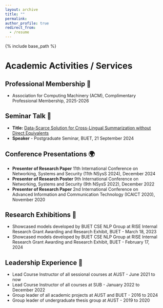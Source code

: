 ```yaml
---
layout: archive
title: ""
permalink: 
author_profile: true
redirect_from:
  - /resume
---
```


{% include base_path %}
# Academic Activities / Services
## Professional Membership 🤝
- Association for Computing Machinery (ACM), Complimentary Professional Membership, 2025-2026
  
## Seminar Talk 🎤
- **Title:** [Data-Scarce Solution for Cross-Lingual Summarization without Direct Equivalents](https://cse.buet.ac.bd/home/news_detail/187)
- **Speaker** - Postgraduate Seminar, BUET, 21 September 2024

## Conference Presentations 🌍
- **Presenter of Research Paper**
    11th International Conference on Networking, Systems and Security (11th NSysS 2024), December 2024
- **Presenter of Research Poster**
    9th International Conference on Networking, Systems and Security (9th NSysS 2022), December 2022
- **Presenter of Research Paper**
    2nd International Conference on Advanced Information and Communication Technology (ICAICT 2020), November 2020

## Research Exhibitions 📅
- Showcased models developed by BUET CSE NLP Group at RISE Internal Research Grant Awarding and Research Exhibit, BUET - March 18, 2023
- Showcased models developed by BUET CSE NLP Group at RISE Internal Research Grant Awarding and Research Exhibit, BUET - February 17, 2024

## Leadership Experience 🤝
- Lead Course Instructor of all sessional courses at AUST - June 2021 to now
- Lead Course Instructor of all courses at SUB - January 2022 to December 2022
- Group leader of all academic projects at AUST and BUET - 2016 to 2024
- Group leader of undergraduate thesis group at AUST - 2019 to 2020

